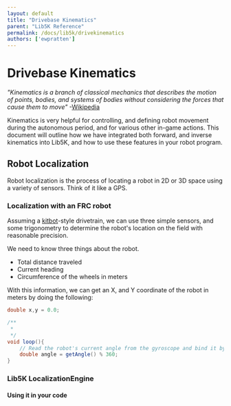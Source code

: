 ```yaml
---
layout: default
title: "Drivebase Kinematics"
parent: "Lib5K Reference"
permalink: /docs/lib5k/drivekinematics
authors: ['ewpratten']
---
```


# Drivebase Kinematics
*"Kinematics is a branch of classical mechanics that describes the motion of points, bodies, and systems of bodies without considering the forces that cause them to move"* -[Wikipedia](https://www.google.com/url?sa=t&rct=j&q=&esrc=s&source=web&cd=36&cad=rja&uact=8&ved=2ahUKEwjEn-br7rjlAhWLVN8KHd5XAhcQmhMwI3oECAwQAg&url=https%3A%2F%2Fen.wikipedia.org%2Fwiki%2FKinematics&usg=AOvVaw3YJtWrMC7FfLS617mwvRLg)

Kinematics is very helpful for controlling, and defining robot movement during the autonomous period, and for various other in-game actions. This document will outline how we have integrated both forward, and inverse kinematics into Lib5K, and how to use these features in your robot program.

## Robot Localization
Robot localization is the process of locating a robot in 2D or 3D space using a variety of sensors. Think of it like a GPS.

### Localization with an FRC robot
Assuming a [kitbot](https://www.andymark.com/products/am14u3-kop-chassis)-style drivetrain, we can use three simple sensors, and some trigonometry to determine the robot's location on the field with reasonable precision.

We need to know three things about the robot.
 - Total distance traveled
 - Current heading
 - Circumference of the wheels in meters

With this information, we can get an X, and Y coordinate of the robot in meters by doing the following:
```java
double x,y = 0.0;

/**
 *
 */
void loop(){
    // Read the robot's current angle from the gyroscope and bind it by 360 degrees
    double angle = getAngle() % 360;
}

```

### Lib5K LocalizationEngine

#### Using it in your code